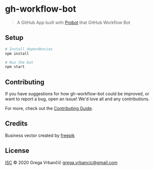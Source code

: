 # gh-workflow-bot

> A GitHub App built with [Probot](https://github.com/probot/probot) that GitHub Workflow Bot

## Setup

```sh
# Install dependencies
npm install

# Run the bot
npm start
```

## Contributing

If you have suggestions for how gh-workflow-bot could be improved, or want to report a bug, open an issue! We'd love all and any contributions.

For more, check out the [Contributing Guide](CONTRIBUTING.md).

## Credits

Business vector created by [freepik](https://www.freepik.com/free-photos-vectors/business)

## License

[ISC](LICENSE) © 2020 Grega Vrbančič <grega.vrbancic@gmail.com>
